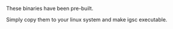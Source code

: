 ﻿These binaries have been pre-built.

Simply copy them to your linux system and make igsc executable.